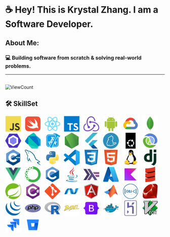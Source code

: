 # ☕ Hey! This is Krystal Zhang. I am a Software Developer. 
## About Me:
### 💻 Building software from scratch & solving real-world problems. 
<hr> 
<br/>
<div id = "badges">
  <a>
    <img src="https://komarev.com/ghpvc/?username=KrystalZahng612&style=flat-square&color=blue" alt="ViewCount"/>
  </a>
</div>


## 🛠️ SkillSet
<div>
  <img src = "https://github.com/devicons/devicon/blob/master/icons/javascript/javascript-original.svg" title ="JavaScript" width="50" height="50"/> &nbsp; 
  <img src = "https://github.com/devicons/devicon/blob/master/icons/swift/swift-original.svg" title ="Swift5" width="50" height="50"/> &nbsp; 
  <img src = "https://github.com/devicons/devicon/blob/master/icons/react/react-original.svg"  title ="React.JS/React Native" width="50" height="50"/> &nbsp; 
  <img src = "https://github.com/devicons/devicon/blob/master/icons/typescript/typescript-original.svg" title ="TypeScript" width="50" height="50"/> &nbsp;
  <img src ="https://github.com/devicons/devicon/blob/master/icons/redux/redux-original.svg" title ="Redux.JS" width="50" height="50"/> &nbsp;
  <img src =  "https://github.com/devicons/devicon/blob/master/icons/android/android-original.svg" title ="Android Development" width="50" height="50"/> &nbsp;
  <img src = "https://github.com/devicons/devicon/blob/master/icons/googlecloud/googlecloud-original.svg"  title ="Google Console Cloud GCP" width="50" height="50"/> &nbsp;
  <img src = "https://github.com/devicons/devicon/blob/master/icons/mongodb/mongodb-original.svg" title ="MongoDB" width="50" height="50"/> &nbsp;
  <img src = "https://github.com/devicons/devicon/blob/master/icons/eslint/eslint-original.svg" title ="ESLint" width="50" height="50"/> &nbsp;
  <img src = "https://github.com/devicons/devicon/blob/master/icons/dart/dart-original.svg" title ="Dart" width="50" height="50"/> &nbsp;
  <img src = "https://github.com/devicons/devicon/blob/master/icons/xcode/xcode-plain.svg" title ="Xcode" width="50" height="50"/> &nbsp;
  <img src = "https://github.com/devicons/devicon/blob/master/icons/nodejs/nodejs-original.svg" title ="node.JS" width="50" height="50"/> &nbsp;
  <img src = "https://github.com/devicons/devicon/blob/master/icons/flutter/flutter-original.svg" title ="Flutter" width="50" height="50"/> &nbsp;
  <img src = "https://github.com/devicons/devicon/blob/master/icons/yarn/yarn-original.svg" title ="Yarn" width="50" height="50"/> &nbsp;
  <img src = "https://github.com/devicons/devicon/blob/master/icons/ubuntu/ubuntu-plain.svg"  title ="UBUNTU" width="50" height="50"/> &nbsp;
  <img src = "https://github.com/devicons/devicon/blob/master/icons/clojure/clojure-original.svg"  title ="Clojure" width="50" height="50"/> &nbsp;
  <img src = "https://github.com/devicons/devicon/blob/master/icons/cplusplus/cplusplus-original.svg"  title ="C++  " width="50" height="50"/> &nbsp;
  <img src = "https://github.com/devicons/devicon/blob/master/icons/mysql/mysql-original.svg" title ="mySQL" width="50" height="50"/> &nbsp;
  <img src = "https://github.com/devicons/devicon/blob/master/icons/python/python-original.svg" title = "Python"  width="50" height="50"/> &nbsp;
  <img src = "https://github.com/devicons/devicon/blob/master/icons/vscode/vscode-original.svg" title = "Vscode"  width="50" height="50"/> &nbsp;
  <img src = "https://github.com/devicons/devicon/blob/master/icons/css3/css3-original.svg"  title = "CSS3"  width="50" height="50"/> &nbsp;
  <img src = "https://github.com/devicons/devicon/blob/master/icons/html5/html5-original.svg"  title = "HTML5"  width="50" height="50"/> &nbsp;
  <img src = "https://github.com/devicons/devicon/blob/master/icons/linux/linux-original.svg"  title = "Linux"  width="50" height="50"/> &nbsp;
  <img src = "https://github.com/devicons/devicon/blob/master/icons/django/django-plain.svg"  title = "Django"  width="50" height="50"/> &nbsp;
  <img src = "https://github.com/devicons/devicon/blob/master/icons/vuejs/vuejs-original.svg" title = "Vue.js"  width="50" height="50"/> &nbsp;
  <img src = "https://github.com/devicons/devicon/blob/master/icons/anaconda/anaconda-original.svg"  title = "Anaconda"  width="50" height="50"/> &nbsp;
  <img src = "https://github.com/devicons/devicon/blob/master/icons/c/c-original.svg" title = "C"  width="50" height="50"/> &nbsp;
  <img src = "https://github.com/devicons/devicon/blob/master/icons/java/java-original.svg"  title = "Java"  width="50" height="50"/> &nbsp;
  <img src = "https://github.com/devicons/devicon/blob/master/icons/haskell/haskell-original.svg" title = "Haskell"  width="50" height="50"/> &nbsp;
  <img src = "https://github.com/devicons/devicon/blob/master/icons/azure/azure-original.svg" title = "MS Azure"  width="50" height="50"/> &nbsp;
  <img src = "https://github.com/devicons/devicon/blob/master/icons/kotlin/kotlin-original.svg" title = "Kotlin"  width="50" height="50"/> &nbsp;
  <img src = "https://github.com/devicons/devicon/blob/master/icons/scala/scala-original.svg" title = "Scala"  width="50" height="50"/> &nbsp;
  <img src = "https://github.com/devicons/devicon/blob/master/icons/spring/spring-original.svg" title = "Spring Framework"  width="50" height="50"/> &nbsp;
  <img src = "https://github.com/devicons/devicon/blob/master/icons/csharp/csharp-original.svg" title = "C#"  width="50" height="50"/> &nbsp;
  <img src = "https://github.com/devicons/devicon/blob/master/icons/git/git-original.svg" title = "Git"  width="50" height="50"/> &nbsp;
  <img src = "https://github.com/devicons/devicon/blob/master/icons/dot-net/dot-net-original.svg" title = ".NET"  width="50" height="50"/> &nbsp;
  <img src = "https://github.com/devicons/devicon/blob/master/icons/angularjs/angularjs-original.svg" title = "AngularJS"  width="50" height="50"/> &nbsp;
  <img src = "https://github.com/devicons/devicon/blob/master/icons/matlab/matlab-original.svg" title = "MATLAB"  width="50" height="50"/> &nbsp;
  <img src = "https://github.com/devicons/devicon/blob/master/icons/objectivec/objectivec-plain.svg" title = "Objective-C"  width="50" height="50"/> &nbsp;
  <img src = "https://github.com/devicons/devicon/blob/master/icons/ruby/ruby-original.svg" title = "Ruby"  width="50" height="50"/> &nbsp;
  <img src = "https://github.com/devicons/devicon/blob/master/icons/jquery/jquery-original.svg" title = "jQuery"  width="50" height="50"/> &nbsp;
  <img src = "https://github.com/devicons/devicon/blob/master/icons/php/php-original.svg"  title = "PHP"  width="50" height="50"/> &nbsp;
  <img src = "https://github.com/devicons/devicon/blob/master/icons/r/r-original.svg" title = "R"  width="50" height="50"/> &nbsp;
  <img src = "https://github.com/devicons/devicon/blob/master/icons/babel/babel-original.svg" title = "Babel"  width="50" height="50"/> &nbsp;
  <img src = "https://github.com/devicons/devicon/blob/master/icons/bootstrap/bootstrap-original.svg" title = "Bootstrap"  width="50" height="50"/> &nbsp;
  <img src = "https://github.com/devicons/devicon/blob/master/icons/docker/docker-original.svg" title = "Docker"  width="50" height="50"/> &nbsp;
  <img src = "https://github.com/devicons/devicon/blob/master/icons/heroku/heroku-original.svg" title = "Heroku"  width="50" height="50"/> &nbsp;
  <img src = "https://github.com/devicons/devicon/blob/master/icons/vim/vim-original.svg" title = "Vim"  width="50" height="50"/> &nbsp;
  <img src = "https://github.com/devicons/devicon/blob/master/icons/jira/jira-original.svg" title = "Jira"  width="50" height="50"/> &nbsp;
  <img src = "https://github.com/devicons/devicon/blob/master/icons/bitbucket/bitbucket-original.svg" title = "BitBucket"  width="50" height="50"/> &nbsp;
</div>
